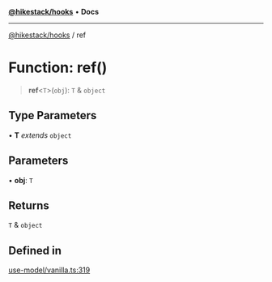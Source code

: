 [**@hikestack/hooks**](/official/reference/hooks/index.md) • **Docs**

***

[@hikestack/hooks](/official/reference/hooks/globals.md) / ref

# Function: ref()

> **ref**\<`T`\>(`obj`): `T` & `object`

## Type Parameters

• **T** *extends* `object`

## Parameters

• **obj**: `T`

## Returns

`T` & `object`

## Defined in

[use-model/vanilla.ts:319](https://github.com/hikestack/hike/blob/5b5a0ebd12d6185b553ab0b289e36e1190d78992/packages/hooks/src/use-model/vanilla.ts#L319)
